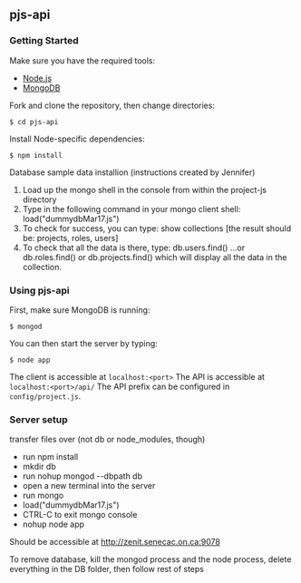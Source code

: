 ## pjs-api

### Getting Started
Make sure you have the required tools:

* [Node.js](http://nodejs.org/)
* [MongoDB](http://www.mongodb.org/)

Fork and clone the repository, then change directories:
```
$ cd pjs-api
```

Install Node-specific dependencies:
```
$ npm install
```

Database sample data installion (instructions created by Jennifer)

1.  Load up the mongo shell in the console from within the project-js directory
2.  Type in the following command in your mongo client shell:  load("dummydbMar17.js")
3.  To check for success, you can type:  show collections  [the result should be: projects, roles, users]
4.  To check that all the data is there, type: db.users.find()  ...or db.roles.find() or db.projects.find()  which will display all the data in the collection.

### Using pjs-api
First, make sure MongoDB is running:
```
$ mongod
```

You can then start the server by typing:
```
$ node app
```
The client is accessible at `localhost:<port>`
The API is accessible at `localhost:<port>/api/`
The API prefix can be configured in `config/project.js`.

### Server setup

transfer files over (not db or node_modules, though)

* run npm install
* mkdir db
* run nohup mongod --dbpath db
* open a new terminal into the server
* run mongo
* load("dummydbMar17.js")
* CTRL-C to exit mongo console
* nohup node app

Should be accessible at http://zenit.senecac.on.ca:9078

To remove database, kill the mongod process and the node process, delete everything in the DB folder, then follow rest of steps
